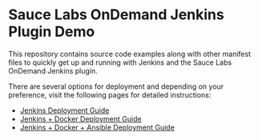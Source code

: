 # Sauce Labs OnDemand Jenkins Plugin Demo

This repository contains source code examples along with other manifest files to quickly get up and running with Jenkins and the Sauce Labs OnDemand Jenkins plugin. 

There are several options for deployment and depending on your preference, visit the following pages for detailed instructions:

* [Jenkins Deployment Guide](./docs/JENKINS-SETUP.md)
* [Jenkins + Docker Deployment Guide](./docs/DOCKER-SETUP.md)
* [Jenkins + Docker + Ansible Deployment Guide](docs/ANSIBLE-SETUP.md)

<br />
